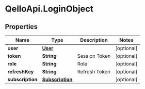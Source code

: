 # QelloApi.LoginObject

## Properties
Name | Type | Description | Notes
------------ | ------------- | ------------- | -------------
**user** | [**User**](User.md) |  | [optional] 
**token** | **String** | Session Token | [optional] 
**role** | **String** | Role | [optional] 
**refreshKey** | **String** | Refresh Token | [optional] 
**subscription** | [**Subscription**](Subscription.md) |  | [optional] 


